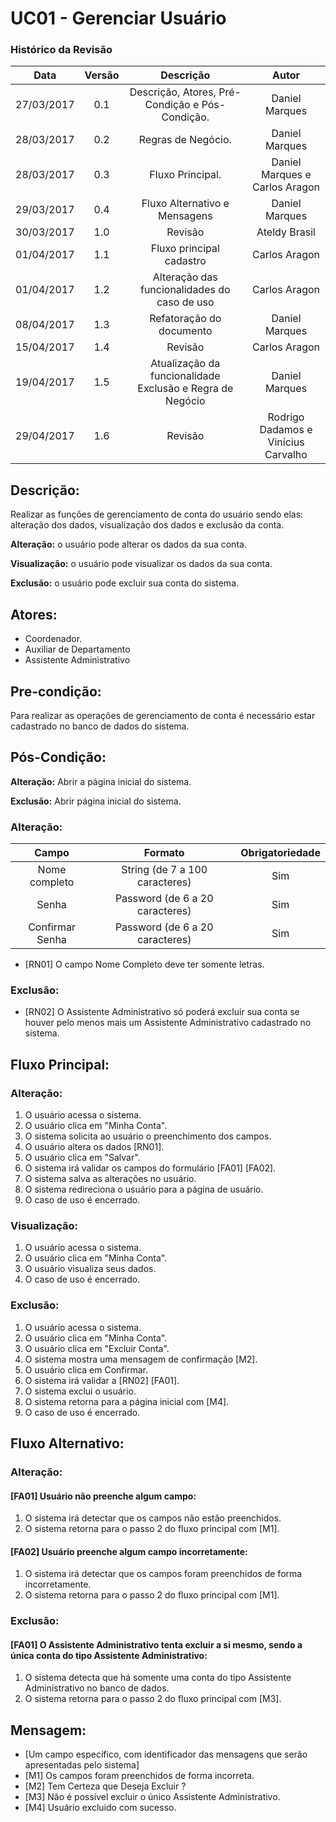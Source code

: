 # UC01 - Gerenciar Usuário

### Histórico da Revisão

|    Data    | Versão |                    Descrição                    |              Autor             |
|:----------:|:------:|:-----------------------------------------------:|:------------------------------:|
| 27/03/2017 | 0.1    | Descrição, Atores, Pré-Condição e Pós-Condição. | Daniel Marques                 |
| 28/03/2017 | 0.2    | Regras de Negócio.                              | Daniel Marques                 |
| 28/03/2017 | 0.3    | Fluxo Principal.                                | Daniel Marques e Carlos Aragon |
| 29/03/2017 | 0.4    | Fluxo Alternativo e Mensagens                   | Daniel Marques                 |
| 30/03/2017 | 1.0    | Revisão                                         | Ateldy Brasil                  |
| 01/04/2017 | 1.1    | Fluxo principal cadastro                        | Carlos Aragon                  |
| 01/04/2017 | 1.2    | Alteração das funcionalidades do caso de uso    | Carlos Aragon                  |
| 08/04/2017 | 1.3    | Refatoração do documento                        | Daniel Marques                 |
| 15/04/2017 | 1.4    | Revisão                                         | Carlos Aragon                  |
| 19/04/2017 | 1.5    | Atualização da funcionalidade Exclusão e Regra de Negócio                                         | Daniel Marques                  |
| 29/04/2017 | 1.6    | Revisão | Rodrigo Dadamos e Vinícius Carvalho |

## Descrição:
Realizar as funções de gerenciamento de conta do usuário sendo elas: alteração dos dados, visualização dos dados e  exclusão da conta.

**Alteração:** o usuário pode alterar os dados da sua conta.

**Visualização:** o usuário pode visualizar os dados da sua conta.

**Exclusão:**  o usuário pode excluir sua conta do sistema.

## Atores:
* Coordenador.
* Auxiliar de Departamento
* Assistente Administrativo


## Pre-condição:
Para realizar as operações de gerenciamento de conta é necessário estar cadastrado no banco de dados do sistema.

## Pós-Condição:

**Alteração:** Abrir a página inicial do sistema.

**Exclusão:** Abrir página inicial do sistema.

### Alteração:

|      Campo      |             Formato             | Obrigatoriedade |
|:---------------:|:-------------------------------:|:---------------:|
| Nome completo   | String (de 7 a 100 caracteres)  | Sim             |
| Senha           | Password (de 6 a 20 caracteres) | Sim             |
| Confirmar Senha | Password (de 6 a 20 caracteres) | Sim             |

* [RN01] O campo Nome Completo deve ter somente letras.

### Exclusão:

* [RN02] O Assistente Administrativo só poderá excluir sua conta se houver pelo menos mais um Assistente Administrativo cadastrado no sistema.

## Fluxo Principal:

### Alteração:
1. O usuário acessa o sistema.
2. O usuário clica em "Minha Conta".
3. O sistema solicita ao usuário o preenchimento dos campos.
4. O usuário altera os dados [RN01].
5. O usuário clica em "Salvar".
6. O sistema irá validar os campos do formulário [FA01] [FA02].
7. O sistema salva as alterações no usuário.
8. O sistema redireciona o usuário para a página de usuário.
9. O caso de uso é encerrado.

### Visualização:
1. O usuário acessa o sistema.
2. O usuário clica em "Minha Conta".
3. O usuário visualiza seus dados.
4. O caso de uso é encerrado.


### Exclusão:
1. O usuário acessa o sistema.
2. O usuário clica em "Minha Conta".
3. O usuário clica em "Excluir Conta".
4. O sistema mostra uma mensagem de confirmação [M2].
5. O usuário clica em Confirmar.
6. O sistema irá validar a [RN02] [FA01].
7. O sistema exclui o usuário.
8. O sistema retorna para a página inicial com [M4].
9. O caso de uso é encerrado.

## Fluxo Alternativo:

### Alteração:
#### [FA01] Usuário não preenche algum campo:
1. O sistema irá detectar que os campos não estão preenchidos.
2. O sistema retorna para o passo 2 do fluxo principal com [M1].

#### [FA02] Usuário preenche algum campo incorretamente:
1. O sistema irá detectar que os campos foram preenchidos de forma incorretamente.
2. O sistema retorna para o passo 2 do fluxo principal com [M1].

### Exclusão:
#### [FA01] O Assistente Administrativo tenta excluir a si mesmo, sendo a única conta do tipo Assistente Administrativo:
1. O sistema detecta que há somente uma conta do tipo Assistente Administrativo no banco de dados.
2. O sistema retorna para o passo 2 do fluxo principal com [M3].

## Mensagem:
* [Um campo específico, com identificador das mensagens que serão apresentadas pelo sistema]
* [M1] Os campos <nomes de cada campo> foram preenchidos de forma incorreta.
* [M2] Tem Certeza que Deseja Excluir ?
* [M3] Não é possível excluir o único Assistente Administrativo.
* [M4] Usuário excluido com sucesso.

